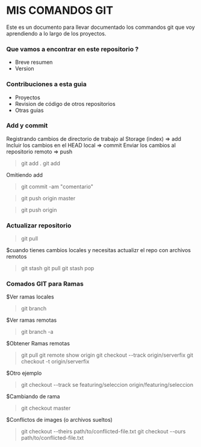 # MIS COMANDOS GIT #

Este es un documento para llevar documentado los commandos git que voy aprendiendo a lo largo de los proyectos.


### Que vamos a encontrar en este repositorio ? ###

* Breve resumen
* Version

### Contribuciones a esta guia ###

* Proyectos
* Revision de código de otros repositorios
* Otras guias


### Add y commit ### 

Registrando cambios de directorio de trabajo al Storage (index) => add
Incluir los cambios en el HEAD local => commit
Enviar los cambios al repositorio remoto => push

>
> git add .
> git add <nombre de archivo>

Omitiendo add
>
> git commit -am "comentario"

> git push origin master

> git push origin <nombre del branch>


### Actualizar repositorio ##
>git pull

$cuando tienes cambios locales y necesitas actualizr el repo con archivos remotos
>git stash
>git pull
>git stash pop

### Comados GIT para Ramas ###

$Ver ramas locales
>git branch

$Ver ramas remotas
>git branch -a

$Obtener Ramas remotas
>git pull
>git remote show origin
>git checkout --track origin/serverfix
>git checkout -t origin/serverfix

$Otro ejemplo
>git checkout --track se featuring/seleccion origin/featuring/seleccion

$Cambiando de rama
>git checkout master

$Conflictos de images (o archivos sueltos)

>git checkout --theirs path/to/conflicted-file.txt
>git checkout --ours path/to/conflicted-file.txt 





